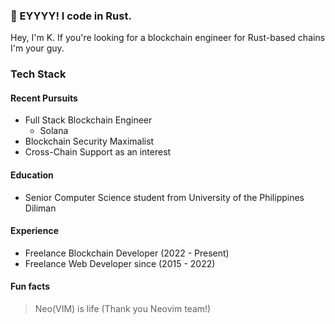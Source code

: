 ### 👋 EYYYY! I code in Rust.

Hey, I'm K. If you're looking for a blockchain engineer for Rust-based chains I'm your guy.

### Tech Stack

<div align="center">
</div>

#### Recent Pursuits

- Full Stack Blockchain Engineer
	- Solana
- Blockchain Security Maximalist
- Cross-Chain Support as an interest

#### Education

- Senior Computer Science student from University of the Philippines Diliman

#### Experience

- Freelance Blockchain Developer (2022 - Present)
- Freelance Web Developer since (2015 - 2022)

#### Fun facts

> Neo(VIM) is life (Thank you Neovim team!)
